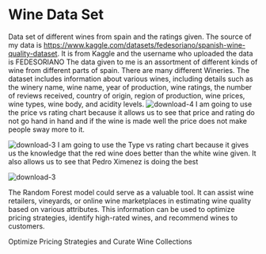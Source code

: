 # Wine Data Set
Data set of different wines from spain and the ratings given.
The source of my data is https://www.kaggle.com/datasets/fedesoriano/spanish-wine-quality-dataset. It is from Kaggle and the username who uploaded the data is FEDESORIANO 
The data given to me is an assortment of different kinds of wine from different parts of spain. There are many different Wineries. 
The dataset includes information about various wines, including details such as the winery name, wine name, year of production, wine ratings, the number of reviews received, country of origin, region of production, wine prices, wine types, wine body, and acidity levels.
![download-4](https://github.com/jrohn34/Wine-Data-Set/assets/138350298/df53d73c-f625-4ce1-8676-8e89267349fc)
I am going to use the price vs rating chart because it allows us to see that price and rating do not go hand in hand and if the wine is made well the price does not make people sway more to it.

![download-3](https://github.com/jrohn34/Wine-Data-Set/assets/138350298/3910b380-19f8-4322-81a0-00c5775a00cf)
I am going to use the Type vs rating chart because it gives us the knowledge that the red wine does better than the white wine given. It also allows us to see that Pedro Ximenez is doing the best

![download-3](https://github.com/jrohn34/Wine-Data-Set/assets/138350298/26c75065-f11c-4d0d-aa8c-debc34f7cc0e)

The Random Forest model could serve as a valuable tool. It can assist wine retailers, vineyards, or online wine marketplaces in estimating wine quality based on various attributes. This information can be used to optimize pricing strategies, identify high-rated wines, and recommend wines to customers.

Optimize Pricing Strategies and Curate Wine Collections

